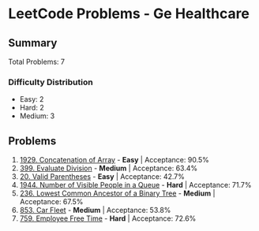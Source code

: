 # LeetCode Problems - Ge Healthcare

## Summary
Total Problems: 7

### Difficulty Distribution

- Easy: 2
- Hard: 2
- Medium: 3

## Problems

1. [1929. Concatenation of Array](https://leetcode.com/problems/concatenation-of-array/) - **Easy** | Acceptance: 90.5%
2. [399. Evaluate Division](https://leetcode.com/problems/evaluate-division/) - **Medium** | Acceptance: 63.4%
3. [20. Valid Parentheses](https://leetcode.com/problems/valid-parentheses/) - **Easy** | Acceptance: 42.7%
4. [1944. Number of Visible People in a Queue](https://leetcode.com/problems/number-of-visible-people-in-a-queue/) - **Hard** | Acceptance: 71.7%
5. [236. Lowest Common Ancestor of a Binary Tree](https://leetcode.com/problems/lowest-common-ancestor-of-a-binary-tree/) - **Medium** | Acceptance: 67.5%
6. [853. Car Fleet](https://leetcode.com/problems/car-fleet/) - **Medium** | Acceptance: 53.8%
7. [759. Employee Free Time](https://leetcode.com/problems/employee-free-time/) - **Hard** | Acceptance: 72.6%